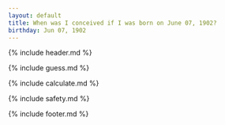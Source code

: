 ```yaml
---
layout: default
title: When was I conceived if I was born on June 07, 1902?
birthday: Jun 07, 1902
---
```


{% include header.md %}

{% include guess.md %}

{% include calculate.md %}

{% include safety.md %}

{% include footer.md %}



